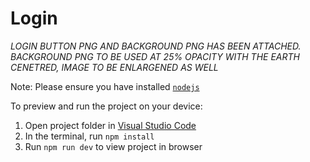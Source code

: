 
  # Login

*LOGIN BUTTON PNG AND BACKGROUND PNG HAS BEEN ATTACHED. BACKGROUND PNG TO BE USED AT 25% OPACITY WITH THE EARTH CENETRED, IMAGE TO BE ENLARGENED AS WELL*
  
  Note: Please ensure you have installed <code><a href="https://nodejs.org/en/download/">nodejs</a></code>

  To preview and run the project on your device:
  1) Open project folder in <a href="https://code.visualstudio.com/download">Visual Studio Code</a>
  2) In the terminal, run `npm install`
  3) Run `npm run dev` to view project in browser
  
